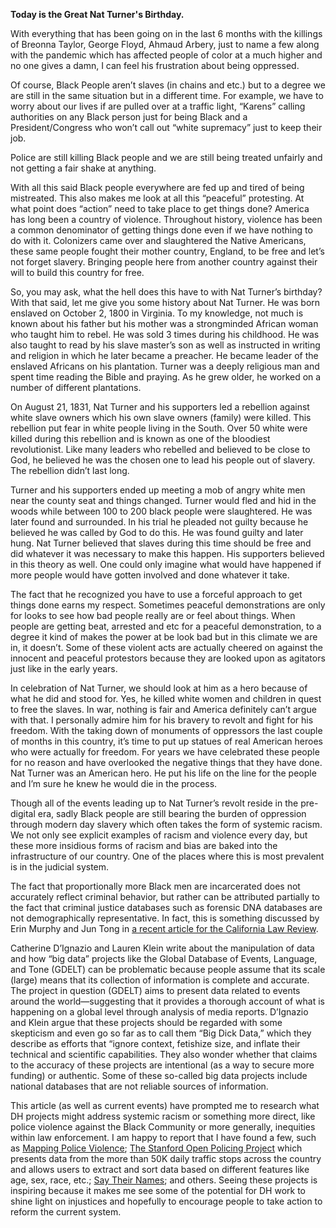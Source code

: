**Today is the Great Nat Turner's Birthday.**

With everything that has been going on in the last 6 months with the killings of Breonna Taylor, George Floyd, Ahmaud Arbery, just to name a few along with the pandemic which has affected people of color at a much higher and no one gives a damn, I can feel his frustration about being oppressed.  

Of course, Black People aren’t slaves (in chains and etc.) but to a degree we are still in the same situation but in a different time. For example, we have to worry about our lives if are pulled over at a traffic light, “Karens” calling authorities on any Black person just for being Black and a President/Congress who won’t call out “white supremacy” just to keep their job.  

Police are still killing Black people and we are still being treated unfairly and not getting a fair shake at anything.  

With all this said Black people everywhere are fed up and tired of being mistreated.  This also makes me look at all this “peaceful” protesting.  At what point does “action” need to take place to get things done? America has long been a country of violence.  Throughout history, violence has been a common denominator of getting things done even if we have nothing to do with it.  Colonizers came over and slaughtered the Native Americans, these same people fought their mother country, England, to be free and let’s not forget slavery. Bringing people here from another country against their will to build this country for free.  

So, you may ask, what the hell does this have to with Nat Turner’s birthday?  With that said, let me give you some history about Nat Turner. He was born enslaved on October 2, 1800 in Virginia. To my knowledge, not much is known about his father but his mother was a strongminded African woman who taught him to rebel.  He was sold 3 times during his childhood.  He was also taught to read by his slave master’s son as well as instructed in writing and religion in which he later became a preacher.  He became leader of the enslaved Africans on his plantation.  Turner was a deeply religious man and spent time reading the Bible and praying. As he grew older, he worked on a number of different plantations.

 On August 21, 1831, Nat Turner and his supporters led a rebellion against white slave owners which his own slave owners (family) were killed.  This rebellion put fear in white people living in the South. Over 50 white were killed during this rebellion and is known as one of the bloodiest revolutionist.  Like many leaders who rebelled and believed to be close to God, he believed he was the chosen one to lead his people out of slavery.  The rebellion didn’t last long.  

 Turner and his supporters ended up meeting a mob of angry white men near the county seat and things changed.  Turner would fled and hid in the woods while between 100 to 200 black people were slaughtered.  He was later found and surrounded.  In his trial he pleaded not guilty because he believed he was called by God to do this.   He was found guilty and later hung. Nat Turner believed that slaves during this time should be free and did whatever it was necessary to make this happen.  His supporters believed in this theory as well. One could only imagine what would have happened if more people would have gotten involved and done whatever it take. 

 The fact that he recognized you have to use a forceful approach to get things done earns my respect. Sometimes peaceful demonstrations are only for looks to see how bad people really are or feel about things.  When people are getting beat, arrested and etc for a peaceful demonstration, to a degree it kind of makes the power at be look bad but in this climate we are in, it doesn’t.  Some of these violent acts are actually cheered on against the innocent and peaceful protestors because they are looked upon as agitators just like in the early years.  

In celebration of Nat Turner, we should look at him as a hero because of what he did and stood for. Yes, he killed white women and children in quest to free the slaves. In war, nothing is fair and America definitely can’t argue with that.  I personally admire him for his bravery to revolt and fight for his freedom. With the taking down of monuments of oppressors the last couple of months in this country, it’s time to put up statues of real American heroes who were actually for freedom.  For years we have celebrated these people for no reason and have overlooked the negative things that they have done. Nat Turner was an American hero.  He put his life on the line for the people and I’m sure he knew he would die in the process. 

Though all of the events leading up to Nat Turner’s revolt reside in the pre-digital era, sadly Black people are still bearing the burden of oppression through modern day slavery which often takes the form of systemic racism. We not only see explicit examples of racism and violence every day, but these more insidious forms of racism and bias are baked into the infrastructure of our country. One of the places where this is most prevalent is in the judicial system. 

The fact that proportionally more Black men are incarcerated does not accurately reflect criminal behavior, but rather can be attributed partially to the fact that criminal justice databases such as forensic DNA databases are not demographically representative. In fact, this is something discussed by Erin Murphy and Jun Tong in [a recent article for the California Law Review](https://papers.ssrn.com/sol3/papers.cfm?abstract_id=3477974).

Catherine D’Ignazio and Lauren Klein write about the manipulation of data and how “big data” projects like the Global Database of Events, Language, and Tone (GDELT) can be problematic because people assume that its scale (large) means that its collection of information is complete and accurate. The project in question (GDELT) aims to present data related to events around the world—suggesting that it provides a thorough account of what is happening on a global level through analysis of media reports. D’Ignazio and Klein argue that these projects should be regarded with some skepticism and even go so far as to call them “Big Dick Data,” which they describe as efforts that “ignore context, fetishize size, and inflate their technical and scientific capabilities. They also wonder whether that claims to the accuracy of these projects are intentional (as a way to secure more funding) or authentic. Some of these so-called big data projects include national databases that are not reliable sources of information.

This article (as well as current events) have prompted me to research what DH projects might address systemic racism or something more direct, like police violence against the Black Community or more generally, inequities within law enforcement. I am happy to report that I have found a few, such as [Mapping Police Violence](https://mappingpoliceviolence.org/); [The Stanford Open Policing Project](https://openpolicing.stanford.edu/) which presents data from the more than 50K daily traffic stops across the country and allows users to extract and sort data based on different features like age, sex, race, etc.; [Say Their Names](https://saytheirnames.io/); and others. Seeing these projects is inspiring because it makes me see some of the potential for DH work to shine light on injustices and hopefully to encourage people to take action to reform the current system.


